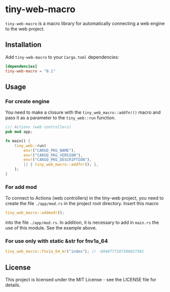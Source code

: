 # tiny-web-macro

`tiny-web-macro` is a macro library for automatically connecting a web engine to the web project.

## Installation

Add `tiny-web-macro` to your `Cargo.toml` dependencies:

```toml
[dependencies]
tiny-web-macro = "0.1"
```

## Usage

### For create engine

You need to make a closure with the `tiny_web_macro::addfn!()` macro and pass it as a parameter to the `tiny_web::run` function.

```rust
/// Actions (web controllers)
pub mod app;

fn main() {
    tiny_web::run(
        env!("CARGO_PKG_NAME"),
        env!("CARGO_PKG_VERSION"),
        env!("CARGO_PKG_DESCRIPTION"),
        || { tiny_web_macro::addfn!(); },
    );
}
```

### For add mod

To connect to Actions (web controllers) in the tiny-web project, you need to create the file `./app/mod.rs` in the project root directory. Insert this macro

```rust
tiny_web_macro::addmod!();
```

into the file `./app/mod.rs`. In addition, it is necessary to add in `main.rs` the use of this module. See the example above.

### For use only with static &str for fnv1a_64

```rust
tiny_web_macro::fnv1a_64_m!("index"); // -8948777187306027381
```

## License

This project is licensed under the MIT License - see the LICENSE file for details.